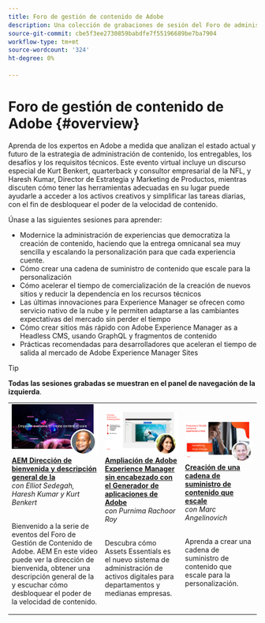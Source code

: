 ```yaml
---
title: Foro de gestión de contenido de Adobe
description: Una colección de grabaciones de sesión del Foro de administración de contenido de Adobe
source-git-commit: cbe5f3ee2730859babdfe7f55196689be7ba7904
workflow-type: tm+mt
source-wordcount: '324'
ht-degree: 0%

---
```


# Foro de gestión de contenido de Adobe {#overview}

Aprenda de los expertos en Adobe a medida que analizan el estado actual y futuro de la estrategia de administración de contenido, los entregables, los desafíos y los requisitos técnicos. Este evento virtual incluye un discurso especial de Kurt Benkert, quarterback y consultor empresarial de la NFL, y Haresh Kumar, Director de Estrategia y Marketing de Productos, mientras discuten cómo tener las herramientas adecuadas en su lugar puede ayudarle a acceder a los activos creativos y simplificar las tareas diarias, con el fin de desbloquear el poder de la velocidad de contenido.

Únase a las siguientes sesiones para aprender:

* Modernice la administración de experiencias que democratiza la creación de contenido, haciendo que la entrega omnicanal sea muy sencilla y escalando la personalización para que cada experiencia cuente.
* Cómo crear una cadena de suministro de contenido que escale para la personalización
* Cómo acelerar el tiempo de comercialización de la creación de nuevos sitios y reducir la dependencia en los recursos técnicos
* Las últimas innovaciones para Experience Manager se ofrecen como servicio nativo de la nube y le permiten adaptarse a las cambiantes expectativas del mercado sin perder el tiempo
* Cómo crear sitios más rápido con Adobe Experience Manager as a Headless CMS, usando GraphQL y fragmentos de contenido
* Prácticas recomendadas para desarrolladores que aceleran el tiempo de salida al mercado de Adobe Experience Manager Sites

>[!TIP]
>
>**Todas las sesiones grabadas se muestran en el panel de navegación de la izquierda**.

<table>
  <tr>
   <td>
      <a href="2022/welcome.md">
      <img alt="AEM Dirección de bienvenida y descripción general de la" src="assets/welcome.png" >
      </a>
      <div>
         <a href="2022/welcome.md"><strong>AEM Dirección de bienvenida y descripción general de la</strong></a>         
         <br/><em>con Elliot Sedegah, Haresh Kumar y Kurt Benkert</em>
      </div>
      <p>
        <br/>
         Bienvenido a la serie de eventos del Foro de Gestión de Contenido de Adobe. AEM En este vídeo puede ver la dirección de bienvenida, obtener una descripción general de la y escuchar cómo desbloquear el poder de la velocidad de contenido.
      </p>
   </td>
   <td>
      <a href="2022/assets-for-all.md">
      <img alt="Recursos para todos" src="assets/assets-for-all.png" >
      </a>
      <div>
         <a href="2022/assets-for-all.md"><strong>Ampliación de Adobe Experience Manager sin encabezado con el Generador de aplicaciones de Adobe</strong></a>         
         <br/><em>con Purnima Rachoor Roy</em>
      </div>
      <p>
        <br/>
          Descubra cómo Assets Essentials es el nuevo sistema de administración de activos digitales para departamentos y medianas empresas.
      </p>
   </td>
   <td>
      <a href="2022/supply-chain.md">
      <img alt="Creación de una cadena de suministro de contenido que escale" src="assets/supply-chain.png" />
      </a>
      <div>
         <a href="2022/supply-chain.md"><strong>Creación de una cadena de suministro de contenido que escale</strong></a>         
         <br/><em>con Marc Angelinovich</em>
      </div>
      <p>
        <br/>
         Aprenda a crear una cadena de suministro de contenido que escale para la personalización.
      </p>
   </td>
  </tr>
</table>
